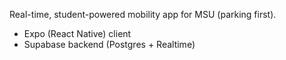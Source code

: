 
Real-time, student-powered mobility app for MSU (parking first).
- Expo (React Native) client
- Supabase backend (Postgres + Realtime)
